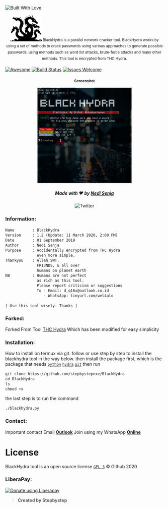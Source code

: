 <p align="left">
  <a><img title="Built With Love" src="https://forthebadge.com/images/badges/built-with-love.svg" ></a>
 </p>
<p align="center">
<sup>
  <img src="Logo.png" width="100">
  BlackHydra is a parallel network cracker tool. BlackHydra works by using a set of methods to crack passwords using various approaches to generate possible passwords. using methods such as word list attacks, brute-force attacks and many other methods. This tool is encrypted from THC Hydra.
</sup>
</p>

[![Awesome](https://cdn.rawgit.com/sindresorhus/awesome/d7305f38d29fed78fa85652e3a63e154dd8e8829/media/badge.svg)](https://github.com/sindresorhus/awesome)
[![Build Status](https://img.shields.io/badge/build-failing-cb2431.svg)](https://github.com/stepbystepexe/BlackHydra/pulls)
[![Issues Welcome](https://img.shields.io/badge/issues%20open-welcome-brightgreen.svg)](https://github.com/stepbystepexe/BlackHydra/issues)

<p align="center">
  <sub><b>Screenshot</sub></b>
</p>
<p align="center">
  <img src="Screenshot.png" width="300">
</p>
<h5>
<p align="center">
  Made with ❤️ by <a href="https://github.com/stepbystepexe">Nedi Senja</a>
</p>
</h5>
<p align="center">
 <img src="https://img.shields.io/twitter/url?url=https%3A%2F%2Fgithub.com%2Stepbystepexe%2FBlackHydra" alt="Twitter">
</p>

### Information:
```text
Name        : BlackHydra
Version     : 1.2 (Update: 11 March 2020, 2:00 PM)
Date        : 01 September 2019
Author      : Nedi Senja
Purpose     : Accidentally encrypted from THC Hydra
              even more simple.
Thankyou    : Allah SWT.
              FR13NDS, & all over
              humans on planet earth
NB          : Humans are not perfect
              as rich as this tool.
              Please report criticism or suggestions
              To - Email: d_q16x@outlook.co.id
                 - WhatsApp: tinyurl.com/wel4alo

[ Use this tool wisely. Thanks ]
```

### Forked:
Forked From Tool [THC Hydra](https://github.com/vanhauser-thc/thc-hydra) Which has been modified for easy simplicity

### Installation:
How to install on termux via git.
follow or use step by step to install the blackhydra tool in the way below. then install the package first, which is the package that needs [`python`](https://www.python.org) [`hydra`](https://github.com/vanhauser-thc/thc-hydra) [`git`](https://github.com/termux/termux-packages) then run
```text
git clone https://github.com/stepbystepexe/BlackHydra
cd BlackHydra
ls
chmod +x
```
the last step is to run the command
```text
./blackhydra.py
```
### Contact:
Important contact Email [**Outlook**](http://d_q16x@outlook.co.id)
Join using my WhatsApp [**Online**](https://tinyurl.com/wel4alo)

# License
BlackHydra tool is an open source license [`GPL 3`](https://opensource.org/licenses/gpl-license) © Github 2020

### LiberaPay:
<noscript><a href="https://liberapay.com/stepbystepexe/donate"><img alt="Donate using Liberapay" src="https://liberapay.com/assets/widgets/donate.svg"></a></noscript>

>**Created by Stepbystep**
